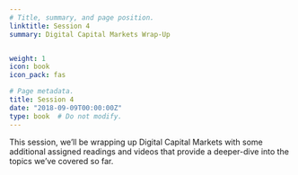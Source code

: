 ```yaml
---
# Title, summary, and page position.
linktitle: Session 4
summary: Digital Capital Markets Wrap-Up


weight: 1
icon: book
icon_pack: fas

# Page metadata.
title: Session 4
date: "2018-09-09T00:00:00Z"
type: book  # Do not modify.
---
```


This session, we’ll be wrapping up Digital Capital Markets with some additional assigned readings and videos that provide a deeper-dive into the topics we’ve covered so far. 


